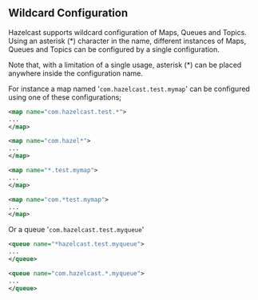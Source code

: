 
## Wildcard Configuration

Hazelcast supports wildcard configuration of Maps, Queues and Topics. Using an asterisk (\*) character in the name, different instances of Maps, Queues and Topics can be configured by a single configuration.

Note that, with a limitation of a single usage, asterisk (\*) can be placed anywhere inside the configuration name.

For instance a map named '`com.hazelcast.test.mymap`' can be configured using one of these configurations;

```xml
<map name="com.hazelcast.test.*">
...
</map>
```
```xml
<map name="com.hazel*">
...
</map>
```
```xml
<map name="*.test.mymap">
...
</map>
```
```xml
<map name="com.*test.mymap">
...
</map>
```
Or a queue '`com.hazelcast.test.myqueue`'

```xml
<queue name="*hazelcast.test.myqueue">
...
</queue>
```
```xml
<queue name="com.hazelcast.*.myqueue">
...
</queue>
```
